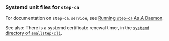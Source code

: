 ### Systemd unit files for `step-ca`

For documentation on `step-ca.service`, see [Running `step-ca` As A Daemon](https://smallstep.com/docs/step-ca/certificate-authority-server-production#running-step-ca-as-a-daemon).

See also: There is a systemd certificate renewal timer, in the [`systemd` directory of `smallstep/cli`](https://github.com/smallstep/cli/tree/master/systemd).
